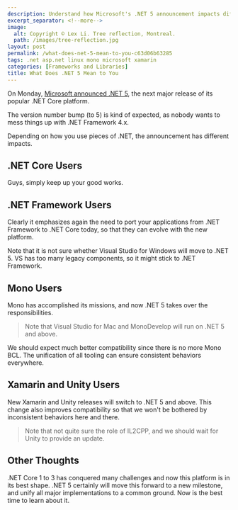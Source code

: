 ```yaml
---
description: Understand how Microsoft's .NET 5 announcement impacts different developer groups including .NET Core, .NET Framework, Mono, Xamarin, and Unity developers.
excerpt_separator: <!--more-->
image:
  alt: Copyright © Lex Li. Tree reflection, Montreal.
  path: /images/tree-reflection.jpg
layout: post
permalink: /what-does-net-5-mean-to-you-c63d06b63285
tags: .net asp.net linux mono microsoft xamarin
categories: [Frameworks and Libraries]
title: What Does .NET 5 Mean to You
---
```

On Monday, [Microsoft announced .NET 5](https://devblogs.microsoft.com/dotnet/introducing-net-5/), the next major release of its popular .NET Core platform.

The version number bump (to 5) is kind of expected, as nobody wants to mess things up with .NET Framework 4.x.

Depending on how you use pieces of .NET, the announcement has different impacts.
<!--more-->

## .NET Core Users

Guys, simply keep up your good works.

## .NET Framework Users

Clearly it emphasizes again the need to port your applications from .NET Framework to .NET Core today, so that they can evolve with the new platform.

Note that it is not sure whether Visual Studio for Windows will move to .NET 5. VS has too many legacy components, so it might stick to .NET Framework.

## Mono Users

Mono has accomplished its missions, and now .NET 5 takes over the responsibilities.

> Note that Visual Studio for Mac and MonoDevelop will run on .NET 5 and above.

We should expect much better compatibility since there is no more Mono BCL. The unification of all tooling can ensure consistent behaviors everywhere.

## Xamarin and Unity Users

New Xamarin and Unity releases will switch to .NET 5 and above. This change also improves compatibility so that we won't be bothered by inconsistent behaviors here and there.

> Note that not quite sure the role of IL2CPP, and we should wait for Unity to provide an update.

## Other Thoughts

.NET Core 1 to 3 has conquered many challenges and now this platform is in its best shape. .NET 5 certainly will move this forward to a new milestone, and unify all major implementations to a common ground. Now is the best time to learn about it.
